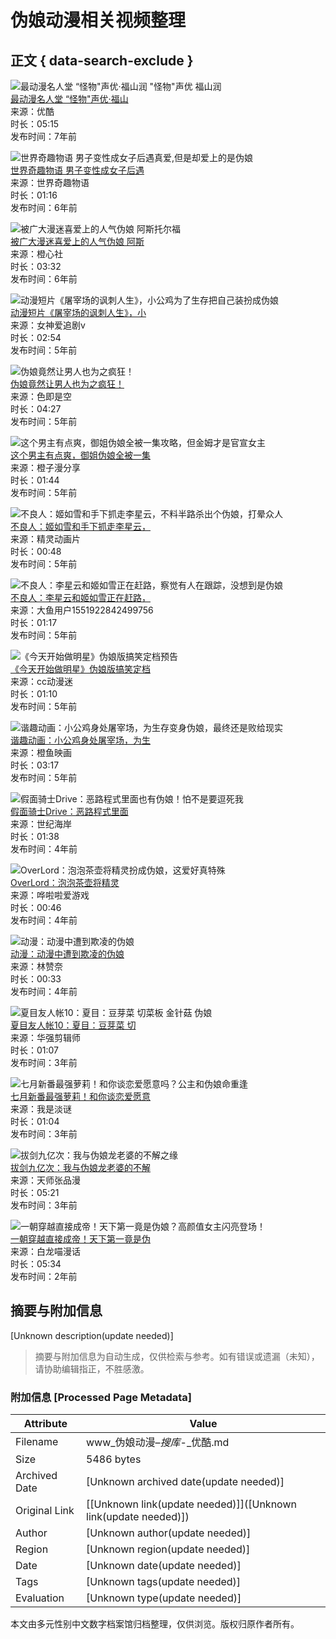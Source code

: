 # 伪娘动漫相关视频整理

## 正文 { data-search-exclude }


![最动漫名人堂 “怪物"声优·福山润 "怪物"声优 福山润](https://vthumb.ykimg.com/054102015A2E553219C1EF49580BC9BC)  
[最动漫名人堂 “怪物"声优·福山](https://v.youku.com/v_show/id_XMzA0NzIzOTI3Ng==.html?from=s1.8-1-1.2)  
来源：优酷  
时长：05:15  
发布时间：7年前  

![世界奇趣物语 男子变性成女子后遇真爱,但是却爱上的是伪娘](https://vthumb.ykimg.com/054101015C09EF398B6C06927359EBC4)  
[世界奇趣物语 男子变性成女子后遇](https://v.youku.com/v_show/id_XMzk1MzM1NjY5Ng==.html?from=s1.8-1-1.2)  
来源：世界奇趣物语  
时长：01:16  
发布时间：6年前  

![被广大漫迷喜爱上的人气伪娘 阿斯托尔福](https://vthumb.ykimg.com/054101015C1349F68B3660974CBB1D12)  
[被广大漫迷喜爱上的人气伪娘 阿斯](https://v.youku.com/v_show/id_XMzk2MzgzODUwMA==.html?from=s1.8-1-1.2)  
来源：橙心社  
时长：03:32  
发布时间：6年前  

![动漫短片《屠宰场的讽刺人生》，小公鸡为了生存把自己装扮成伪娘](https://vthumb.ykimg.com/054101015C709CB5AD8C70901BB22EA5)  
[动漫短片《屠宰场的讽刺人生》，小](https://v.youku.com/v_show/id_XNDA3NDg4ODA0NA==.html?from=s1.8-1-1.2)  
来源：女神爱追剧v  
时长：02:54  
发布时间：5年前  

![伪娘竟然让男人也为之疯狂！](https://vthumb.ykimg.com/054101015CE9D3B315673C8BC5BD1B78)  
[伪娘竟然让男人也为之疯狂！](https://v.youku.com/v_show/id_XNDE5NjUzNDgzNg==.html?from=s1.8-1-1.2)  
来源：色即是空  
时长：04:27  
发布时间：5年前  

![这个男主有点爽，御姐伪娘全被一集攻略，但金姆才是官宣女主](https://vthumb.ykimg.com/054101015D3BC6A0AD8C708E761DC92A)  
[这个男主有点爽，御姐伪娘全被一集](https://v.youku.com/v_show/id_XNDI4OTQ3MjMwOA==.html?from=s1.8-1-1.2)  
来源：橙子漫分享  
时长：01:44  
发布时间：5年前  

![不良人：姬如雪和手下抓走李星云，不料半路杀出个伪娘，打晕众人](https://vthumb.ykimg.com/054101015D5814BEB09CD08D71DB48B8)  
[不良人：姬如雪和手下抓走李星云，](https://v.youku.com/v_show/id_XNDMxODk4ODIwMA==.html?from=s1.8-1-1.2)  
来源：精灵动画片  
时长：00:48  
发布时间：5年前  

![不良人：李星云和姬如雪正在赶路，察觉有人在跟踪，没想到是伪娘](https://vthumb.ykimg.com/054101015D8134868B6C0697269CC63A)  
[不良人：李星云和姬如雪正在赶路，](https://v.youku.com/v_show/id_XNDM2NTM5ODIyNA==.html?from=s1.8-1-1.2)  
来源：大鱼用户1551922842499756  
时长：01:17  
发布时间：5年前  

![《今天开始做明星》伪娘版搞笑定档预告](https://vthumb.ykimg.com/054101015DF27365AD8C70143A837BAE)  
[《今天开始做明星》伪娘版搞笑定档](https://v.youku.com/v_show/id_XNDQ2NzUwNTA4MA==.html?from=s1.8-1-1.2)  
来源：cc动漫迷  
时长：01:10  
发布时间：5年前  

![谐趣动画：小公鸡身处屠宰场，为生存变身伪娘，最终还是败给现实](https://vthumb.ykimg.com/054101015DFF6865AD8C7098955907D1)  
[谐趣动画：小公鸡身处屠宰场，为生](https://v.youku.com/v_show/id_XNDQ3ODkwOTQwMA==.html?from=s1.8-1-1.2)  
来源：橙鱼映画  
时长：03:17  
发布时间：5年前  

![假面骑士Drive：恶路程式里面也有伪娘！怕不是要逗死我](https://vthumb.ykimg.com/054101015EE1DEAC0F954C95AA28E00C)  
[假面骑士Drive：恶路程式里面](https://v.youku.com/v_show/id_XNDcwNzk5MjQwOA==.html?from=s1.8-1-1.2)  
来源：世纪海岸  
时长：01:38  
发布时间：4年前  

![OverLord：泡泡茶壶将精灵扮成伪娘，这爱好真特殊](https://vthumb.ykimg.com/054101015F58527304CD83A824B8C759)  
[OverLord：泡泡茶壶将精灵](https://v.youku.com/v_show/id_XNDg0NzUyNTkzNg==.html?from=s1.8-1-1.2)  
来源：哗啦啦爱游戏  
时长：00:46  
发布时间：4年前  

![动漫：动漫中遭到欺凌的伪娘](https://vthumb.ykimg.com/054706015FA729EB000001236906987F)  
[动漫：动漫中遭到欺凌的伪娘](https://v.youku.com/v_show/id_XNDk0OTAwNTI4MA==.html?from=s1.8-1-1.2)  
来源：林赞奈  
时长：00:33  
发布时间：4年前  

![夏目友人帐10：夏目：豆芽菜 切菜板 金针菇 伪娘](https://vthumb.ykimg.com/054101016065595D047BD7B377D46E85)  
[夏目友人帐10：夏目：豆芽菜 切](https://v.youku.com/v_show/id_XNTEzMTA4ODUyOA==.html?from=s1.8-1-1.2)  
来源：华强剪辑师  
时长：01:07  
发布时间：3年前  

![七月新番最强萝莉！和你谈恋爱愿意吗？公主和伪娘命重逢](https://vthumb.ykimg.com/0541010160F56B5507937E9BE5E89D5C)  
[七月新番最强萝莉！和你谈恋爱愿意](https://v.youku.com/v_show/id_XNTE4MzUzODk5Mg==.html?from=s1.8-1-1.2)  
来源：我是淡谜  
时长：01:04  
发布时间：3年前  

![拔剑九亿次：我与伪娘龙老婆的不解之缘](https://vthumb.ykimg.com/05410101614AFCEB052D3F9C71964C31)  
[拔剑九亿次：我与伪娘龙老婆的不解](https://v.youku.com/v_show/id_XNTE5ODMzNDgxMg==.html?from=s1.8-1-1.2)  
来源：天师张品漫  
时长：05:21  
发布时间：3年前  

![一朝穿越直接成帝！天下第一竟是伪娘？高颜值女主闪亮登场！](https://vthumb.ykimg.com/054101016280A783052D3F9F02BCB109)  
[一朝穿越直接成帝！天下第一竟是伪](https://v.youku.com/v_show/id_XNTg2OTg5NDk2NA==.html?from=s1.8-1-1.2)  
来源：白龙喵漫话  
时长：05:34  
发布时间：2年前  
<!-- tcd_original_link https://www.soku.com/search_ikuvideo/q_%E4%BC%AA%E5%A8%98%E5%8A%A8%E6%BC%AB_orderby_1_limitdate_0?site=14&_lg=10&hd=6 -->


## 摘要与附加信息

<!-- tcd_abstract -->
[Unknown description(update needed)]
<!-- tcd_abstract_end -->

> 摘要与附加信息为自动生成，仅供检索与参考。如有错误或遗漏（未知），请协助编辑指正，不胜感激。

### 附加信息 [Processed Page Metadata]

| Attribute       | Value                                  |
|-----------------|----------------------------------------|
| Filename        | www_伪娘动漫–_搜库_-_优酷.md                             |
| Size            | 5486 bytes                           |
| Archived Date   | [Unknown archived date(update needed)]                             |
| Original Link   | [[Unknown link(update needed)]]([Unknown link(update needed)])                       |
| Author          | [Unknown author(update needed)]                               |
| Region          | [Unknown region(update needed)]                               |
| Date            | [Unknown date(update needed)]                                 |
| Tags            | [Unknown tags(update needed)]                                 |
| Evaluation            | [Unknown type(update needed)]                                 |
<!-- tcd_table_end -->

本文由多元性别中文数字档案馆归档整理，仅供浏览。版权归原作者所有。
